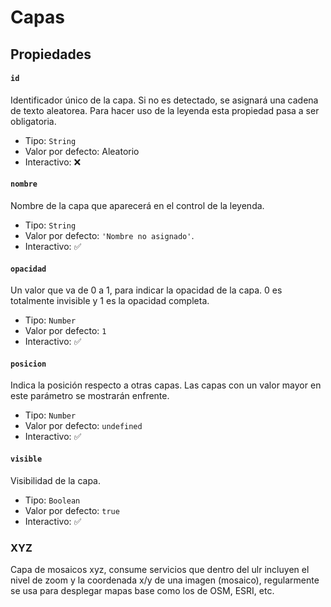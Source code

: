 # Capas

## Propiedades

#### `id`

Identificador único de la capa. Si no es detectado, se asignará una cadena de texto aleatorea. Para hacer uso de la leyenda esta propiedad pasa a ser obligatoria.

- Tipo: `String`
- Valor por defecto: Aleatorio
- Interactivo: ❌

#### `nombre`

Nombre de la capa que aparecerá en el control de la leyenda.

- Tipo: `String`
- Valor por defecto: `'Nombre no asignado'`.
- Interactivo: ✅

#### `opacidad`

Un valor que va de 0 a 1, para indicar la opacidad de la capa. 0 es totalmente invisible y 1 es la opacidad completa.

- Tipo: `Number`
- Valor por defecto: `1`
- Interactivo: ✅

#### `posicion`

Indica la posición respecto a otras capas. Las capas con un valor mayor en este parámetro se mostrarán enfrente.

- Tipo: `Number`
- Valor por defecto: `undefined`
- Interactivo: ✅

#### `visible`

Visibilidad de la capa.

- Tipo: `Boolean`
- Valor por defecto: `true`
- Interactivo: ✅

### XYZ

Capa de mosaicos xyz, consume servicios que dentro del ulr incluyen el nivel de zoom y la coordenada x/y de una imagen (mosaico), regularmente se usa para desplegar mapas base como los de OSM, ESRI, etc.
